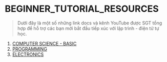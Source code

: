 # BEGINNER_TUTORIAL_RESOURCES

> Dưới đây là một số những link docs và kênh YouTube được SGT tổng hợp để hỗ trợ các bạn mới bắt đầu tiếp xúc với lập trình - điện tử tự học.

1. [COMPUTER SCIENCE - BASIC](CSB.md)
2. [PROGRAMMING](P.md)
3. [ELECTRONICS](E.md)
